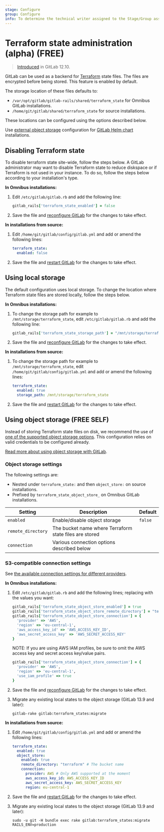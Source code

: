 ```yaml
---
stage: Configure
group: Configure
info: To determine the technical writer assigned to the Stage/Group associated with this page, see https://about.gitlab.com/handbook/engineering/ux/technical-writing/#assignments
---
```


# Terraform state administration (alpha) **(FREE)**

> [Introduced](https://gitlab.com/groups/gitlab-org/-/epics/2673) in GitLab 12.10.

GitLab can be used as a backend for [Terraform](../user/infrastructure/index.md) state
files. The files are encrypted before being stored. This feature is enabled by default.

The storage location of these files defaults to:

- `/var/opt/gitlab/gitlab-rails/shared/terraform_state` for Omnibus GitLab installations.
- `/home/git/gitlab/shared/terraform_state` for source installations.

These locations can be configured using the options described below.

Use [external object storage](https://docs.gitlab.com/charts/advanced/external-object-storage/#lfs-artifacts-uploads-packages-external-diffs-pseudonymizer-terraform-state-dependency-proxy) configuration for [GitLab Helm chart](https://docs.gitlab.com/charts/) installations.

## Disabling Terraform state

To disable terraform state site-wide, follow the steps below.
A GitLab administrator may want to disable Terraform state to reduce diskspace or if Terraform is not used in your instance.
To do so, follow the steps below according to your installation's type.

**In Omnibus installations:**

1. Edit `/etc/gitlab/gitlab.rb` and add the following line:

   ```ruby
   gitlab_rails['terraform_state_enabled'] = false
   ```

1. Save the file and [reconfigure GitLab](restart_gitlab.md#omnibus-gitlab-reconfigure) for the changes to take effect.

**In installations from source:**

1. Edit `/home/git/gitlab/config/gitlab.yml` and add or amend the following lines:

   ```yaml
   terraform_state:
     enabled: false
   ```

1. Save the file and [restart GitLab](restart_gitlab.md#installations-from-source) for the changes to take effect.

## Using local storage

The default configuration uses local storage. To change the location where
Terraform state files are stored locally, follow the steps below.

**In Omnibus installations:**

1. To change the storage path for example to `/mnt/storage/terraform_state`, edit
   `/etc/gitlab/gitlab.rb` and add the following line:

   ```ruby
   gitlab_rails['terraform_state_storage_path'] = "/mnt/storage/terraform_state"
   ```

1. Save the file and [reconfigure GitLab](restart_gitlab.md#omnibus-gitlab-reconfigure) for the changes to take effect.

**In installations from source:**

1. To change the storage path for example to `/mnt/storage/terraform_state`, edit
   `/home/git/gitlab/config/gitlab.yml` and add or amend the following lines:

   ```yaml
   terraform_state:
     enabled: true
     storage_path: /mnt/storage/terraform_state
   ```

1. Save the file and [restart GitLab](restart_gitlab.md#installations-from-source) for the changes to take effect.

## Using object storage **(FREE SELF)**

Instead of storing Terraform state files on disk, we recommend the use of [one of the supported object
storage options](object_storage.md#options). This configuration relies on valid credentials to
be configured already.

[Read more about using object storage with GitLab](object_storage.md).

### Object storage settings

The following settings are:

- Nested under `terraform_state:` and then `object_store:` on source installations.
- Prefixed by `terraform_state_object_store_` on Omnibus GitLab installations.

| Setting | Description | Default |
|---------|-------------|---------|
| `enabled` | Enable/disable object storage | `false` |
| `remote_directory` | The bucket name where Terraform state files are stored | |
| `connection` | Various connection options described below | |

### S3-compatible connection settings

See [the available connection settings for different providers](object_storage.md#connection-settings).

**In Omnibus installations:**

1. Edit `/etc/gitlab/gitlab.rb` and add the following lines; replacing with
   the values you want:

   ```ruby
   gitlab_rails['terraform_state_object_store_enabled'] = true
   gitlab_rails['terraform_state_object_store_remote_directory'] = "terraform"
   gitlab_rails['terraform_state_object_store_connection'] = {
     'provider' => 'AWS',
     'region' => 'eu-central-1',
     'aws_access_key_id' => 'AWS_ACCESS_KEY_ID',
     'aws_secret_access_key' => 'AWS_SECRET_ACCESS_KEY'
   }
   ```

   NOTE:
   If you are using AWS IAM profiles, be sure to omit the AWS access key and secret access key/value pairs.

   ```ruby
   gitlab_rails['terraform_state_object_store_connection'] = {
     'provider' => 'AWS',
     'region' => 'eu-central-1',
     'use_iam_profile' => true
   }
   ```

1. Save the file and [reconfigure GitLab](restart_gitlab.md#omnibus-gitlab-reconfigure) for the changes to take effect.
1. Migrate any existing local states to the object storage (GitLab 13.9 and later):

   ```shell
   gitlab-rake gitlab:terraform_states:migrate
   ```

**In installations from source:**

1. Edit `/home/git/gitlab/config/gitlab.yml` and add or amend the following
   lines:

   ```yaml
   terraform_state:
     enabled: true
     object_store:
       enabled: true
       remote_directory: "terraform" # The bucket name
       connection:
         provider: AWS # Only AWS supported at the moment
         aws_access_key_id: AWS_ACCESS_KEY_ID
         aws_secret_access_key: AWS_SECRET_ACCESS_KEY
         region: eu-central-1
   ```

1. Save the file and [restart GitLab](restart_gitlab.md#installations-from-source) for the changes to take effect.
1. Migrate any existing local states to the object storage (GitLab 13.9 and later):

   ```shell
   sudo -u git -H bundle exec rake gitlab:terraform_states:migrate RAILS_ENV=production
   ```
